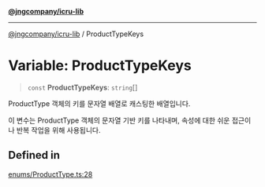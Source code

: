 [**@jngcompany/icru-lib**](../README.md)

***

[@jngcompany/icru-lib](../globals.md) / ProductTypeKeys

# Variable: ProductTypeKeys

> `const` **ProductTypeKeys**: `string`[]

ProductType 객체의 키를 문자열 배열로 캐스팅한 배열입니다.

이 변수는 ProductType 객체의 문자열 기반 키를 나타내며,
속성에 대한 쉬운 접근이나 반복 작업을 위해 사용됩니다.

## Defined in

[enums/ProductType.ts:28](https://github.com/jngcompany/icru-lib/blob/c1136b1cca3e7fccee98611dd392fe7b79b1145a/src/enums/ProductType.ts#L28)
